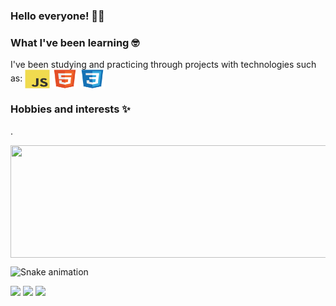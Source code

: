 ### Hello everyone! 👋🏽
  
 
### What I've been learning 🤓
 
I've been studying and practicing through projects with technologies such as: <img align="center" alt="Tha-CSS" height="30" width="40" src="https://raw.githubusercontent.com/devicons/devicon/master/icons/javascript/javascript-original.svg"> <img align="center" alt="Tha-CSS" height="30" width="40" src="https://raw.githubusercontent.com/devicons/devicon/master/icons/html5/html5-original.svg"> <img align="center" alt="Tha-CSS" height="30" width="40" src="https://raw.githubusercontent.com/devicons/devicon/master/icons/css3/css3-original.svg">

 

### Hobbies and interests ✨

.

<p align="center">
   <a href="https://github.com/RanilsonJunior?tab=repositories">
    <img
      align="center"
      width="800px"
      height="180px"
      src="https://github-readme-stats.vercel.app/api/top-langs/?username=silviodiasjr&langs_count=8&layout=compact&theme=dracula"
    />
  </a>
 </p> 
  
![Snake animation](https://github.com/nayyadev/nayyadev/blob/output/github-contribution-grid-snake.svg)

<a href="https://github.com/RanilsonJunior" target="_blank"><img src="https://img.shields.io/badge/-LinkedIn-%230077B5?style=for-the-badge&logo=linkedin&logoColor=white" target="_blank"></a> </a> <a href="" target="_blank"><img src="https://img.shields.io/badge/-Instagram-ff69b4?style=for-the-badge&logo=Instagram&logoColor=white" target="_blank"></a>  <a href="" target="_blank"><img src="https://img.shields.io/badge/-Gmail-lightgray?style=for-the-badge&logo=Gmail&logoColor=white" target="_blank"></a> 
